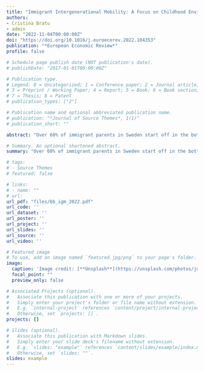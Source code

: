 ```yaml
---
title: "Immigrant Intergenerational Mobility: A Focus on Childhood Environment"
authors:
- Cristina Bratu
- admin
date: "2022-11-04T00:00:00Z"
doi: "https://doi.org/10.1016/j.euroecorev.2022.104353"
publication: "*European Economic Review*"
profile: false

# Schedule page publish date (NOT publication's date).
# publishDate: "2017-01-01T00:00:00Z"

# Publication type.
# Legend: 0 = Uncategorized; 1 = Conference paper; 2 = Journal article;
# 3 = Preprint / Working Paper; 4 = Report; 5 = Book; 6 = Book section;
# 7 = Thesis; 8 = Patent
# publication_types: ["2"]

# Publication name and optional abbreviated publication name.
# publication: "*Journal of Source Themes*, 1(1)"
# publication_short: ""

abstract: "Over 60% of immigrant parents in Sweden start off in the bottom quintile of the income distribution, yet only about 30% of their children are still in the bottom income quintile in adulthood. This progress notwithstanding, we show using administrative data that immigrant children who grow up in the 20th income percentile place three income ranks lower than native children of similarly low-income parents. This income gap cannot be explained by differences in parent education levels, family structure, or municipality of residence. The gap can, however, be explained by differences in immediate, 100 × 100 - meter neighborhoods. Immigrant children grow up in relatively denser neighborhoods with fewer native-born and high-earning neighbors. Data from Stockholm suggest that immigrant families sort into different neighborhoods than natives due to Sweden’s rental housing allocation mechanism that is based on waiting time rather than market rents."

# Summary. An optional shortened abstract.
summary: "Over 60% of immigrant parents in Sweden start off in the bottom quintile of the income distribution, yet only about 30% of their children are still in the bottom income quintile in adulthood. This progress notwithstanding, we show using administrative data that immigrant children who grow up in the 20th income percentile place three income ranks lower than native children of similarly low-income parents. This income gap cannot be explained by differences in parent education levels, family structure, or municipality of residence. The gap can, however, be explained by differences in immediate, 100 × 100 - meter neighborhoods. Immigrant children grow up in relatively denser neighborhoods with fewer native-born and high-earning neighbors. Data from Stockholm suggest that immigrant families sort into different neighborhoods than natives due to Sweden’s rental housing allocation mechanism that is based on waiting time rather than market rents."

# tags:
# - Source Themes
# featured: false

# links:
# - name: ""
# url:
url_pdf: "files/bb_igm_2022.pdf"
url_code: ''
url_dataset: ''
url_poster: ''
url_project: ''
url_slides: ''
url_source: ''
url_video: ''

# Featured image
# To use, add an image named `featured.jpg/png` to your page's folder. 
image:
  caption: 'Image credit: [**Unsplash**](https://unsplash.com/photos/jdD8gXaTZsc)'
  focal_point: ""
  preview_only: false

# Associated Projects (optional).
#   Associate this publication with one or more of your projects.
#   Simply enter your project's folder or file name without extension.
#   E.g. `internal-project` references `content/project/internal-project/index.md`.
#   Otherwise, set `projects: []`.
projects: []

# Slides (optional).
#   Associate this publication with Markdown slides.
#   Simply enter your slide deck's filename without extension.
#   E.g. `slides: "example"` references `content/slides/example/index.md`.
#   Otherwise, set `slides: ""`.
slides: example
---
```

